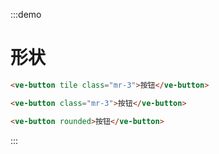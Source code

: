 :::demo
# 形状

```html
<ve-button tile class="mr-3">按钮</ve-button>

<ve-button class="mr-3">按钮</ve-button>

<ve-button rounded>按钮</ve-button>
```
:::